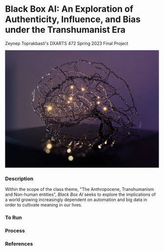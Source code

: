 # Black Box AI: An Exploration of Authenticity, Influence, and Bias under the Transhumanist Era
Zeynep Toprakbasti's DXARTS 472 Spring 2023 Final Project

![Brain sculpture image](/images/desc.png)

### Description
Within the scope of the class theme, "The Anthropocene, Transhumanism and Non-human entities", <em> Black Box AI </em> seeks to explore the implications of a world growing increasingly dependent on automation and big data in order to cultivate meaning in our lives. 


### To Run
### Process
### References
